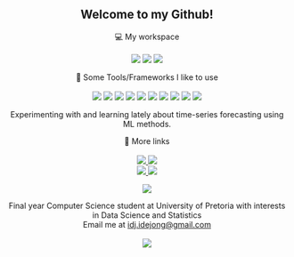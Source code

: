 <h2 align='center'>
  Welcome to my Github!
</h2>

<p align='center'>
  💻 My workspace<br/><br/>
  <img src="https://img.shields.io/badge/mac%20os-000000?style=for-the-badge&logo=apple&logoColor=white" />
  <img src="https://img.shields.io/badge/apple%20silicon-333333?style=for-the-badge&logo=apple&logoColor=white" />
  <img src="https://img.shields.io/badge/RAM-16GB-%230071C5.svg?&style=for-the-badge&logoColor=white" />
</p>

<p align='center'>
  🎨 Some Tools/Frameworks I like to use<br/><br/>
  <img src="https://img.shields.io/badge/adobe%20illustrator-%23FF9A00.svg?style=for-the-badge&logo=adobe%20illustrator&logoColor=white" />
  <img src="https://img.shields.io/badge/tailwindcss-%2338B2AC.svg?style=for-the-badge&logo=tailwind-css&logoColor=white" />
  <img src="https://img.shields.io/badge/azure-%230072C6.svg?style=for-the-badge&logo=microsoftazure&logoColor=white" />
  <img src="https://img.shields.io/badge/vuejs-%2335495e.svg?style=for-the-badge&logo=vuedotjs&logoColor=%234FC08D" />
  <img src="https://img.shields.io/badge/Visual%20Studio%20Code-0078d7.svg?style=for-the-badge&logo=visual-studio-code&logoColor=white"/>
  <img src="https://img.shields.io/badge/contentful-2478CC?style=for-the-badge&logo=contentful&logoColor=white" />
  <img src="https://img.shields.io/badge/python-3670A0?style=for-the-badge&logo=python&logoColor=ffdd54" />
  <img src="https://img.shields.io/badge/Nuxt-002E3B?style=for-the-badge&logo=nuxtdotjs&logoColor=#00DC82" />
  <img src="https://img.shields.io/badge/r-%23276DC3.svg?style=for-the-badge&logo=r&logoColor=white" />
  <img src="https://img.shields.io/badge/FastAPI-005571?style=for-the-badge&logo=fastapi"/>

  <p align='center'>
    Experimenting with and learning lately about time-series forecasting using ML methods.
  </p>
</p>

<p align='center'>
    🔗 More links<br/><br/>
    <a href="https://www.linkedin.com/in/iwandejong/">
      <img src="https://img.shields.io/badge/LinkedIn-0077B5?style=for-the-badge&logo=linkedin&logoColor=white" />
    </a>
    <a href="https://wakatime.com/@47623a7b-3423-456c-8fc6-cbf861f9eb2d">
      <img src="https://img.shields.io/badge/WakaTime-000000?style=for-the-badge&logo=WakaTime&logoColor=white"/>
    </a><br>
    <a href="https://wakatime.com/@47623a7b-3423-456c-8fc6-cbf861f9eb2d">
      <img src="https://wakatime.com/badge/user/47623a7b-3423-456c-8fc6-cbf861f9eb2d.svg"/>
    </a>
    <a>
      <img src="https://komarev.com/ghpvc/?username=iwandejong"/>
    </a>
</p>

<p align='center'>
  <a href="#"><img src="http://github-profile-summary-cards.vercel.app/api/cards/profile-details?username=iwandejong&theme=transparent"></a>
</p>

<p align='center'>
  Final year Computer Science student at University of Pretoria with interests in Data Science and Statistics<br>
  Email me at <a href="mailto:idj.idejong@gmail.com">idj.idejong@gmail.com</a><br><br>
  <a href="https://iwandejong.co.za">
    <img src="https://img.shields.io/badge/iwandejong.co.za-2D42CE"/>
  </a>
</p>

